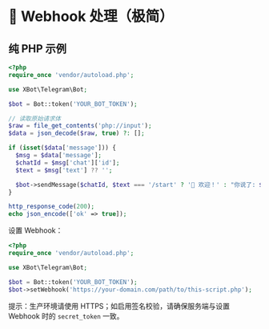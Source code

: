 # 🔗 Webhook 处理（极简）

## 纯 PHP 示例

```php
<?php
require_once 'vendor/autoload.php';

use XBot\Telegram\Bot;

$bot = Bot::token('YOUR_BOT_TOKEN');

// 读取原始请求体
$raw = file_get_contents('php://input');
$data = json_decode($raw, true) ?: [];

if (isset($data['message'])) {
  $msg = $data['message'];
  $chatId = $msg['chat']['id'];
  $text = $msg['text'] ?? '';

  $bot->sendMessage($chatId, $text === '/start' ? '👋 欢迎！' : "你说了: $text");
}

http_response_code(200);
echo json_encode(['ok' => true]);
```

设置 Webhook：

```php
<?php
require_once 'vendor/autoload.php';

use XBot\Telegram\Bot;

$bot = Bot::token('YOUR_BOT_TOKEN');
$bot->setWebhook('https://your-domain.com/path/to/this-script.php');
```

提示：生产环境请使用 HTTPS；如启用签名校验，请确保服务端与设置 Webhook 时的 `secret_token` 一致。

